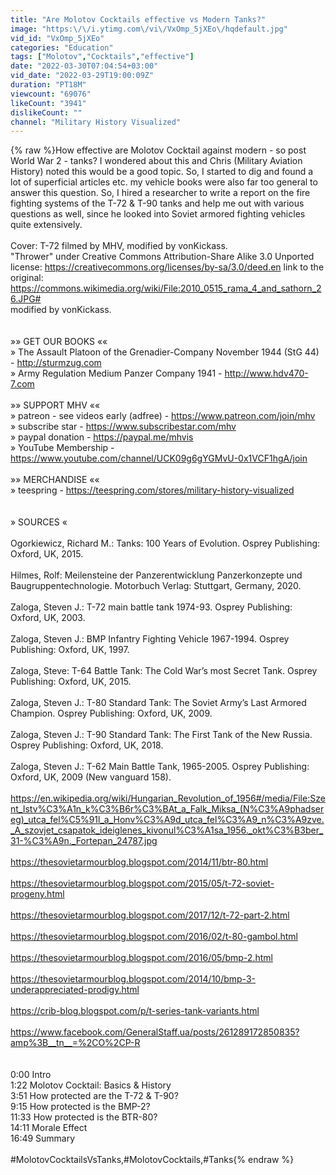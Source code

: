 ```yaml
---
title: "Are Molotov Cocktails effective vs Modern Tanks?"
image: "https:\/\/i.ytimg.com\/vi\/VxOmp_5jXEo\/hqdefault.jpg"
vid_id: "VxOmp_5jXEo"
categories: "Education"
tags: ["Molotov","Cocktails","effective"]
date: "2022-03-30T07:04:54+03:00"
vid_date: "2022-03-29T19:00:09Z"
duration: "PT18M"
viewcount: "69076"
likeCount: "3941"
dislikeCount: ""
channel: "Military History Visualized"
---
```

{% raw %}How effective are Molotov Cocktail against modern - so post World War 2 - tanks? I wondered about this and Chris (Military Aviation History) noted this would be a good topic. So, I started to dig and found a lot of superficial articles etc. my vehicle books were also far too general to answer this question. So, I hired a researcher to write a report on the fire fighting systems of the T-72 &amp; T-90 tanks and help me out with various questions as well, since he looked into Soviet armored fighting vehicles quite extensively.<br /><br />Cover: T-72 filmed by MHV, modified by vonKickass. <br />&quot;Thrower&quot;  under Creative Commons Attribution-Share Alike 3.0 Unported license: <a rel="nofollow" target="blank" href="https://creativecommons.org/licenses/by-sa/3.0/deed.en">https://creativecommons.org/licenses/by-sa/3.0/deed.en</a> link to the original: <a rel="nofollow" target="blank" href="https://commons.wikimedia.org/wiki/File:2010_0515_rama_4_and_sathorn_26.JPG#">https://commons.wikimedia.org/wiki/File:2010_0515_rama_4_and_sathorn_26.JPG#</a><br />modified by vonKickass.<br /><br /><br />»» GET OUR BOOKS ««<br />» The Assault Platoon of the Grenadier-Company November 1944 (StG 44) - <a rel="nofollow" target="blank" href="http://sturmzug.com">http://sturmzug.com</a><br />» Army Regulation Medium Panzer Company 1941 - <a rel="nofollow" target="blank" href="http://www.hdv470-7.com">http://www.hdv470-7.com</a><br /><br />»» SUPPORT MHV ««<br />» patreon - see videos early (adfree) - <a rel="nofollow" target="blank" href="https://www.patreon.com/join/mhv">https://www.patreon.com/join/mhv</a><br />» subscribe star - <a rel="nofollow" target="blank" href="https://www.subscribestar.com/mhv">https://www.subscribestar.com/mhv</a><br />» paypal donation - <a rel="nofollow" target="blank" href="https://paypal.me/mhvis">https://paypal.me/mhvis</a><br />» YouTube Membership - <a rel="nofollow" target="blank" href="https://www.youtube.com/channel/UCK09g6gYGMvU-0x1VCF1hgA/join">https://www.youtube.com/channel/UCK09g6gYGMvU-0x1VCF1hgA/join</a><br /><br />»» MERCHANDISE  ««<br />» teespring - <a rel="nofollow" target="blank" href="https://teespring.com/stores/military-history-visualized">https://teespring.com/stores/military-history-visualized</a><br /><br /><br />» SOURCES «<br /><br />Ogorkiewicz, Richard M.: Tanks: 100 Years of Evolution. Osprey Publishing: Oxford, UK, 2015.<br /><br />Hilmes, Rolf: Meilensteine der Panzerentwicklung Panzerkonzepte und Baugruppentechnologie. Motorbuch Verlag: Stuttgart, Germany, 2020.<br /><br />Zaloga, Steven J.: T-72 main battle tank 1974-93. Osprey Publishing: Oxford, UK, 2003.<br /><br />Zaloga, Steven J.: BMP Infantry Fighting Vehicle 1967-1994. Osprey Publishing: Oxford, UK, 1997.<br /><br />Zaloga, Steve: T-64 Battle Tank: The Cold War’s most Secret Tank. Osprey Publishing: Oxford, UK, 2015.<br /><br />Zaloga, Steven J.: T-80 Standard Tank: The Soviet Army’s Last Armored Champion. Osprey Publishing: Oxford, UK, 2009.<br /><br />Zaloga, Steven J.: T-90 Standard Tank: The First Tank of the New Russia. Osprey Publishing: Oxford, UK, 2018.<br /><br />Zaloga, Steven J.: T-62 Main Battle Tank, 1965-2005. Osprey Publishing: Oxford, UK, 2009 (New vanguard 158).<br /><br /><a rel="nofollow" target="blank" href="https://en.wikipedia.org/wiki/Hungarian_Revolution_of_1956#/media/File:Szent_Istv%C3%A1n_k%C3%B6r%C3%BAt_a_Falk_Miksa_(N%C3%A9phadsereg)_utca_fel%C5%91l_a_Honv%C3%A9d_utca_fel%C3%A9_n%C3%A9zve._A_szovjet_csapatok_ideiglenes_kivonul%C3%A1sa_1956._okt%C3%B3ber_31-%C3%A9n._Fortepan_24787.jpg">https://en.wikipedia.org/wiki/Hungarian_Revolution_of_1956#/media/File:Szent_Istv%C3%A1n_k%C3%B6r%C3%BAt_a_Falk_Miksa_(N%C3%A9phadsereg)_utca_fel%C5%91l_a_Honv%C3%A9d_utca_fel%C3%A9_n%C3%A9zve._A_szovjet_csapatok_ideiglenes_kivonul%C3%A1sa_1956._okt%C3%B3ber_31-%C3%A9n._Fortepan_24787.jpg</a><br /><br /><a rel="nofollow" target="blank" href="https://thesovietarmourblog.blogspot.com/2014/11/btr-80.html">https://thesovietarmourblog.blogspot.com/2014/11/btr-80.html</a><br /><br /><a rel="nofollow" target="blank" href="https://thesovietarmourblog.blogspot.com/2015/05/t-72-soviet-progeny.html">https://thesovietarmourblog.blogspot.com/2015/05/t-72-soviet-progeny.html</a><br /><br /><a rel="nofollow" target="blank" href="https://thesovietarmourblog.blogspot.com/2017/12/t-72-part-2.html">https://thesovietarmourblog.blogspot.com/2017/12/t-72-part-2.html</a><br /><br /><a rel="nofollow" target="blank" href="https://thesovietarmourblog.blogspot.com/2016/02/t-80-gambol.html">https://thesovietarmourblog.blogspot.com/2016/02/t-80-gambol.html</a><br /><br /><a rel="nofollow" target="blank" href="https://thesovietarmourblog.blogspot.com/2016/05/bmp-2.html">https://thesovietarmourblog.blogspot.com/2016/05/bmp-2.html</a><br /><br /><a rel="nofollow" target="blank" href="https://thesovietarmourblog.blogspot.com/2014/10/bmp-3-underappreciated-prodigy.html">https://thesovietarmourblog.blogspot.com/2014/10/bmp-3-underappreciated-prodigy.html</a><br /><br /><a rel="nofollow" target="blank" href="https://crib-blog.blogspot.com/p/t-series-tank-variants.html">https://crib-blog.blogspot.com/p/t-series-tank-variants.html</a><br /><br /><a rel="nofollow" target="blank" href="https://www.facebook.com/GeneralStaff.ua/posts/261289172850835?amp%3B__tn__=%2CO%2CP-R">https://www.facebook.com/GeneralStaff.ua/posts/261289172850835?amp%3B__tn__=%2CO%2CP-R</a><br /><br /><br />0:00 Intro<br />1:22 Molotov Cocktail: Basics &amp; History<br />3:51 How protected are the T-72 &amp; T-90?<br />9:15 How protected is the BMP-2?<br />11:33 How protected is the BTR-80?<br />14:11 Morale Effect<br />16:49 Summary<br /><br />#MolotovCocktailsVsTanks,#MolotovCocktails,#Tanks{% endraw %}
